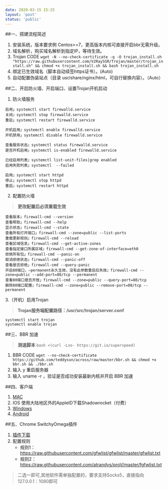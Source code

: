 ```yaml
---
date: 2020-03-15 15:25
layout: 'post'
status: 'public'
---
```




##一、搭建流程简述
1. 安装系统，版本要求例 Centos>=7，更高版本内核可直接开启bbr无需升级。
2. 域名解析，购买域名解析到指定IP，等待生效。
3. Trojan CODE
     `wget -N --no-check-certificate -q -O trojan_install.sh "https://raw.githubusercontent.com/V2RaySSR/Trojan/master/trojan_install.sh" && chmod +x trojan_install.sh && bash trojan_install.sh`
4. 绑定已生效域名（脚本自动续签https证书）。(Auto)
5. 自动配置伪装站点（目录 usr/share/nginx/html，可自行替换内容）。（Auto）

##二、开启防火墙、开启端口、设置Trojan开机启动
1. 防火墙服务 
```
启用」systemctl start firewalld.service                                  
关闭』systemctl stop firewalld.service
重启」systemctl restart firewalld.service

开机启用』systemctl enable firewalld.service                        
开机禁用」systemctl disable firewalld.service

查看服务状态』systemctl status firewalld.service
是否开机启用」systemctl is-enabled firewalld.service

已经启用列表』systemctl list-unit-files|grep enabled
启用失败列表」systemctl  --failed

启用』systemctl start httpd
停止」systemctl stop httpd
重启』systemctl restart httpd
```

2. 配置防火墙
>  **更改配置后必须重载生效**
```
查看版本』firewall-cmd --version
查看帮助」firewall-cmd --help
显示状态』firewall-cmd --state
查看所有打开端口」firewall-cmd --zone=public --list-ports
重载更新规则』firewall-cmd --reload
查看区域信息」firewall-cmd --get-active-zones
查看指定接口所属区域』firewall-cmd --get-zone-of-interface=eth0
拒绝所有包」firewall-cmd --panic-on
取消拒绝状态』firewall-cmd --panic-off
查看是否拒绝」firewall-cmd --query-panic
开启80端口，–permanent永久生效，没有此参数重启后失效』firewall-cmd --zone=public --add-port=80/tcp --permanent
查看80端口是否开放」firewall-cmd --zone=public --query-port=80/tcp
删除80端口配置』firewall-cmd --zone=public --remove-port=80/tcp --permanent
```

3.（开机）启用Trojan
>  **Trojan服务端配置路径：/usr/src/trojan/server.conf**
```
systemctl start trojan
systemctl enable trojan
```

##三、BBR 加速
>  **测速脚本**
> `bash <(curl -Lso- https://git.io/superspeed)`
1. BBR CODE
 `wget --no-check-certificate https://github.com/teddysun/across/raw/master/bbr.sh && chmod +x bbr.sh && ./bbr.sh`
2. 输入 y 重启服务器
3. 输入 uname -r ，验证是否成功安装最新内核并开启 BBR 加速

##四、客户端
1. [MAC](https://github.com/JimLee1996/TrojanX/releases)
2. IOS 使用大陆地区外的AppleID下载Shadowrocket（付费）
3. [Windows](https://github.com/mellow-io/mellow)
4. [Android](https://github.com/trojan-gfw/igniter/releases)

##五、Chrome SwitchyOmega插件
1. [插件下载](https://chrome.google.com/webstore/detail/proxy-switchyomega/padekgcemlokbadohgkifijomclgjgif)
2. 配置规则   
    - 规则1：https://raw.githubusercontent.com/gfwlist/gfwlist/master/gfwlist.txt
    - 规则2：https://raw.githubusercontent.com/atrandys/proV/master/fgfwlist.txt
>二选一即可,其他软件需单独配置的，要求支持Socks5，直接指向127.0.0.1：1080即可